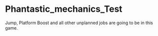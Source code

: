 # Phantastic_mechanics_Test
Jump, Platform Boost and all other unplanned jobs are going to be in this game.
